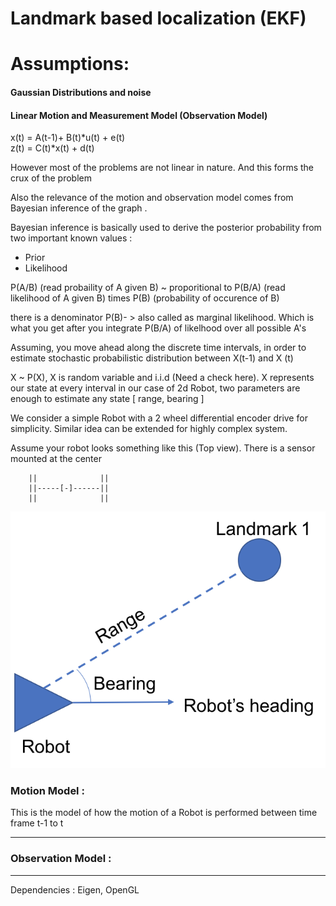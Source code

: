 # Landmark based localization (EKF)

# Assumptions: 

#### Gaussian Distributions and noise 

#### Linear Motion and Measurement Model (Observation Model)


x(t) = A(t-1)+ B(t)*u(t) + e(t) <br/>
z(t) = C(t)*x(t) + d(t)

However most of the problems are not linear in nature. And this forms the crux of the problem

Also the relevance of the motion and observation model comes from Bayesian inference of the graph .

Bayesian inference is basically used to derive the posterior probability from two important known values : <br/>
- Prior
- Likelihood  

P(A/B) (read probaility of A given B) ~ proporitional to P(B/A) (read likelihood of A given B) times P(B) (probability of occurence of B)

there is a denominator P(B)- > also called as marginal likelihood. Which is what you get after you integrate P(B/A) of likelhood over all possible A's

Assuming, you move ahead along the discrete time intervals, in order to estimate stochastic probabilistic distribution
between X(t-1) and X (t)

X ~ P(X), X is random variable and i.i.d (Need a check here). X represents our state at every interval in our case of 
2d Robot, two parameters are enough to estimate any state [ range, bearing ]


We consider a simple Robot with a 2 wheel differential encoder drive for simplicity. Similar idea can be extended
for highly complex system. 

Assume your robot looks something like this (Top view). There is a sensor mounted at the center


        
        ||              || 
        ||-----[-]------||
        ||              ||
        

![Image ](https://github.com/mdasifchand/StateEstimation/blob/main/images/lidar_example.png)


        
### Motion Model :

This is the model of how the motion of a Robot is performed between time frame t-1 to t



_________________________________________________________________________________________________

### Observation Model :


_________________________________________________________________________________________________

Dependencies : Eigen, OpenGL
